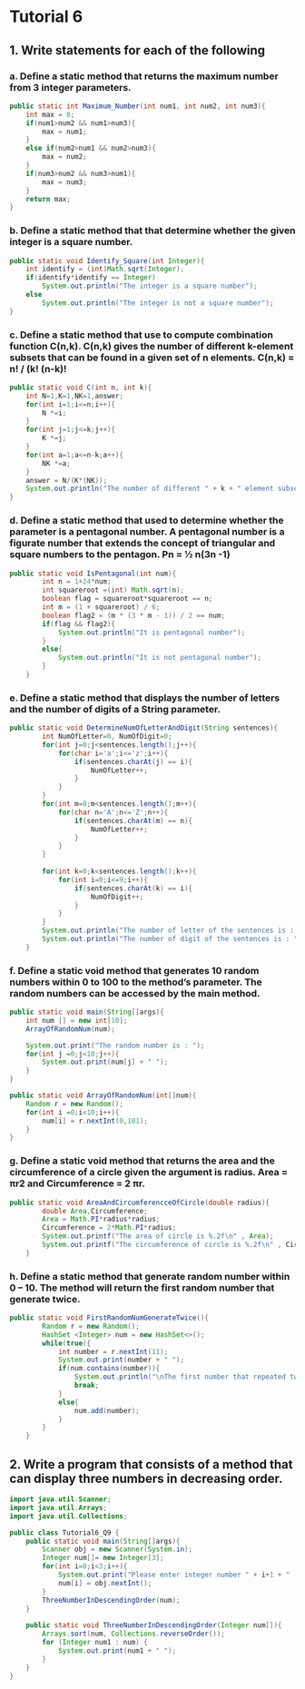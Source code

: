 # Tutorial 6

## 1. Write statements for each of the following

### a. Define a static method that returns the maximum number from 3 integer parameters.
```java
public static int Maximum_Number(int num1, int num2, int num3){
    int max = 0;
    if(num1>num2 && num1>num3){
        max = num1;
    }
    else if(num2>num1 && num2>num3){
        max = num2;
    }
    if(num3>num2 && num3>num1){
        max = num3;
    }
    return max;
}
```

### b. Define a static method that that determine whether the given integer is a square number.
```java
public static void Identify_Square(int Integer){
    int identify = (int)Math.sqrt(Integer);
    if(identify*identify == Integer)
        System.out.println("The integer is a square number");
    else
        System.out.println("The integer is not a square number");
}
```

### c. Define a static method that use to compute combination function C(n,k). C(n,k) gives the number of different k-element subsets that can be found in a given set of n elements. C(n,k) = n! / (k! (n-k)!
```java
public static void C(int n, int k){
    int N=1,K=1,NK=1,answer;
    for(int i=1;i<=n;i++){
        N *=i;
    }
    for(int j=1;j<=k;j++){
        K *=j;
    }
    for(int a=1;a<=n-k;a++){
        NK *=a;
    }
    answer = N/(K*(NK));
    System.out.println("The number of different " + k + " element subset that can be found in a given set of " + n + " elements is : " + answer );
}
```

### d. Define a static method that used to determine whether the parameter is a pentagonal number. A pentagonal number is a figurate number that extends the concept of triangular and square numbers to the pentagon. Pn = ½ n(3n -1)
```java
public static void IsPentagonal(int num){
        int n = 1+24*num;
        int squareroot =(int) Math.sqrt(n);
        boolean flag = squareroot*squareroot == n; 
        int m = (1 + squareroot) / 6; 
        boolean flag2 = (m * (3 * m - 1)) / 2 == num; 
        if(flag && flag2){
            System.out.println("It is pentagonal number");
        }
        else{
            System.out.println("It is not pentagonal number");
        }
    }
```

### e. Define a static method that displays the number of letters and the number of digits of a String parameter.
```java
public static void DetermineNumOfLetterAndDigit(String sentences){
        int NumOfLetter=0, NumOfDigit=0;
        for(int j=0;j<sentences.length();j++){
            for(char i='a';i<='z';i++){
                if(sentences.charAt(j) == i){
                    NumOfLetter++;
                }
            }
        }
        for(int m=0;m<sentences.length();m++){
            for(char n='A';n<='Z';n++){
                if(sentences.charAt(m) == n){
                    NumOfLetter++;
                }
            }
        }
        
        for(int k=0;k<sentences.length();k++){
            for(int i=0;i<=9;i++){
                if(sentences.charAt(k) == i){
                    NumOfDigit++;
                }
            }
        }
        System.out.println("The number of letter of the sentences is : " + NumOfLetter);
        System.out.println("The number of digit of the sentences is : " + NumOfDigit);
    }
```

### f. Define a static void method that generates 10 random numbers within 0 to 100 to the method’s parameter. The random numbers can be accessed by the main method.
```java
public static void main(String[]args){
    int num [] = new int[10];
    ArrayOfRandomNum(num);

    System.out.print("The random number is : ");
    for(int j =0;j<10;j++){
        System.out.print(num[j] + " ");
    }
}

public static void ArrayOfRandomNum(int[]num){
    Random r = new Random();
    for(int i =0;i<10;i++){
        num[i] = r.nextInt(0,101);
    }
}
```

### g. Define a static void method that returns the area and the circumference of a circle given the argument is radius. Area = πr2 and Circumference = 2 πr.
```java
public static void AreaAndCircumferencceOfCircle(double radius){
        double Area,Circumference;
        Area = Math.PI*radius*radius;
        Circumference = 2*Math.PI*radius;
        System.out.printf("The area of circle is %.2f\n" , Area);
        System.out.printf("The circumference of circle is %.2f\n" , Circumference);
    }
```

### h. Define a static method that generate random number within 0 – 10. The method will return the first random number that generate twice.
```java
public static void FirstRandomNumGenerateTwice(){
        Random r = new Random();
        HashSet <Integer> num = new HashSet<>();    
        while(true){
            int number = r.nextInt(11);
            System.out.print(number + " ");
            if(num.contains(number)){
                System.out.println("\nThe first number that repeated twice is : " + number);
                break;
            }
            else{
                num.add(number);
            }
        }    
    }
```

## 2. Write a program that consists of a method that can display three numbers in decreasing order.
```java
import java.util.Scanner;
import java.util.Arrays;
import java.util.Collections;

public class Tutorial6_Q9 {
    public static void main(String[]args){
        Scanner obj = new Scanner(System.in);
        Integer num[]= new Integer[3];
        for(int i=0;i<3;i++){
            System.out.print("Please enter integer number " + i+1 + " : ");
            num[i] = obj.nextInt();
        }
        ThreeNumberInDescendingOrder(num);
    }
    
    public static void ThreeNumberInDescendingOrder(Integer num[]){
        Arrays.sort(num, Collections.reverseOrder());
        for (Integer num1 : num) {
            System.out.print(num1 + " ");
        }
    }
}
```
